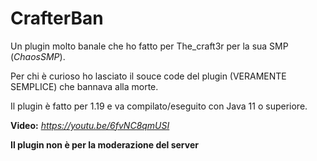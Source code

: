 # CrafterBan

Un plugin molto banale che ho fatto per The_craft3r per la sua SMP (*ChaosSMP*).

Per chi è curioso ho lasciato il souce code del plugin (VERAMENTE SEMPLICE) che bannava alla morte.

Il plugin è fatto per 1.19 e va compilato/eseguito con Java 11 o superiore.

**Video:** *https://youtu.be/6fvNC8qmUSI*

**Il plugin non è per la moderazione del server**
